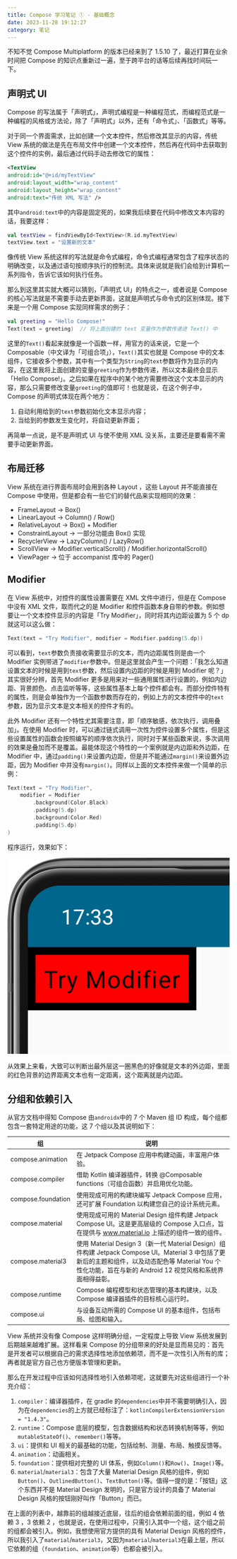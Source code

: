 ```yaml
---
title: Compose 学习笔记 ① - 基础概念
date: 2023-11-28 19:12:27
category: 笔记
---
```

不知不觉 Compose Multiplatform 的版本已经来到了 1.5.10 了，最近打算在业余时间把 Compose 的知识点重新过一遍，至于跨平台的话等后续再找时间玩一下。

<!-- more -->

## 声明式 UI

Compose 的写法属于「声明式」，声明式编程是一种编程范式，而编程范式是一种编程的风格或方法论，除了「声明式」以外，还有「命令式」、「函数式」等等。

对于同一个界面需求，比如创建一个文本控件，然后修改其显示的内容，传统 View 系统的做法是先在布局文件中创建一个文本控件，然后再在代码中去获取到这个控件的实例，最后通过代码手动去修改它的属性：

```xml
<TextView
android:id="@+id/myTextView"
android:layout_width="wrap_content"
android:layout_height="wrap_content"
android:text="传统 XML 写法" />
```

其中`android:text`中的内容是固定死的，如果我后续要在代码中修改文本内容的话，我要这样：

```kotlin
val textView = findViewById<TextView>(R.id.myTextView)
textView.text = "设置新的文本"
```

像传统 View 系统这样的写法就是命令式编程，命令式编程通常包含了程序状态的明确改变，以及通过语句按顺序执行的控制流。具体来说就是我们会给到计算机一系列指令，告诉它该如何执行任务。

那么到这里其实就大概可以猜到，「声明式 UI」的特点之一，或者说是 Compose 的核心写法就是不需要手动去更新界面，这就是声明式与命令式的区别体现。接下来是一个用 Compose 实现同样需求的例子：

```kotlin
val greeting = "Hello Compose!"
Text(text = greeting)  // 将上面创建的 text 变量作为参数传递进 Text() 中
```

这里的`Text()`看起来就像是一个函数一样，用官方的话来说，它是一个 Composable（中文译为「可组合项」），`Text()`其实也就是 Compose 中的文本组件，它接收多个参数，其中有一个类型为`String`的`text`参数将作为显示的内容，在这里我将上面创建的变量`greeting`作为参数传递，所以文本最终会显示「Hello Compose!」。之后如果在程序中的某个地方需要修改这个文本显示的内容，那么只需要修改变量`greeting`的值即可！也就是说，在这个例子中，Compose 的声明式体现在两个地方：

1. 自动利用给到的`text`参数初始化文本显示内容；
2. 当给到的参数发生变化时，将自动更新界面；

再简单一点说，是不是声明式 UI 与使不使用 XML 没关系，主要还是要看需不需要手动更新界面。

## 布局迁移

View 系统在进行界面布局时会用到各种 Layout ，这些 Layout 并不能直接在 Compose 中使用，但是都会有一些它们的替代品来实现相同的效果：

- FrameLayout → Box()
- LinearLayout → Column() / Row()
- RelativeLayout → Box() + Modifier
- ConstraintLayout → 一部分功能由 Box() 实现
- RecyclerView → LazyColumn() / LazyRow()
- ScrollView → Modifier.verticalScroll() / Modifier.horizontalScroll()
- ViewPager → 位于 accompanist 库中的 Pager()

## Modifier

在 View 系统中，对控件的属性设置需要在 XML 文件中进行，但是在 Compose 中没有 XML 文件，取而代之的是 Modifier 和控件函数本身自带的参数。例如想要让一个文本控件显示的内容是「Try Modifier」，同时将其内边距设置为 5 个 dp 就这可以这么做：

```kotlin
Text(text = "Try Modifier", modifier = Modifier.padding(5.dp))
```

可以看到，`text`参数负责接收需要显示的文本，而内边距属性则是由一个 Modifier 实例带进了`modifier`参数中。但是这里就会产生一个问题：「我怎么知道设置文本的时候是用到`text`参数，然后设置内边距的时候是用到 Modifier 呢？」其实很好分辨，首先 Modifier 更多是用来对一些通用属性进行设置的，例如内边距、背景颜色、点击监听等等，这些属性基本上每个控件都会有。而部分控件特有的属性，则是会单独作为一个函数参数而存在的，例如上方的文本控件中的`text`参数，因为显示文本是文本相关的控件才有的。

此外 Modifier 还有一个特性尤其需要注意，即「顺序敏感，依次执行，调用叠加」。在使用 Modifier 时，可以通过链式调用一次性为控件设置多个属性，但是这些设置属性的函数会按照编写的顺序依次执行，同时对于某些函数来说，多次调用的效果是叠加而不是覆盖。最能体现这个特性的一个案例就是内边距和外边距，在 Modifier 中，通过`padding()`来设置内边距，但是并不能通过`margin()`来设置外边距，因为 Modifier 中并没有`margin()`。同样以上面的文本控件来做一个简单的示例：

```kotlin
Text(text = "Try Modifier",
    modifier = Modifier
        .background(Color.Black)
        .padding(5.dp)
        .background(Color.Red)
        .padding(5.dp)
)
```

程序运行，效果如下：

![Modifier 设置内、外边距效果](/images/note/Modifier-内、外边距测试.png)

从效果上来看，大致可以判断出最外层这一圈黑色的好像就是文本的外边距，里面的红色背景的边界距离文本也有一定距离，这个距离就是内边距。

## 分组和依赖引入

从官方文档中得知 Compose 由`androidx`中的 7 个 Maven 组 ID 构成，每个组都包含一套特定用途的功能，这 7 个组以及其说明如下：

| 组                   | 说明                                                                                   |
|---------------------|----------------------------------------------------------------------------------------|
| compose.animation   | 在 Jetpack Compose 应用中构建动画，丰富用户体验。                                           |
| compose.compiler    | 借助 Kotlin 编译器插件，转换 @Composable functions（可组合函数）并启用优化功能。               |
| compose.foundation  | 使用现成可用的构建块编写 Jetpack Compose 应用，还可扩展 Foundation 以构建您自己的设计系统元素。   |
| compose.material    | 使用现成可用的 Material Design 组件构建 Jetpack Compose UI。这是更高层级的 Compose 入口点，旨在提供与 www.material.io 上描述的组件一致的组件。|
| compose.material3   | 使用 Material Design 3（新一代 Material Design）组件构建 Jetpack Compose UI。Material 3 中包括了更新后的主题和组件，以及动态配色等 Material You 个性化功能，旨在与新的 Android 12 视觉风格和系统界面相得益彰。|
| compose.runtime     | Compose 编程模型和状态管理的基本构建块，以及 Compose 编译器插件的目标核心运行时。                 |
| compose.ui          | 与设备互动所需的 Compose UI 的基本组件，包括布局、绘图和输入。                                  |

View 系统并没有像 Compose 这样明确分组，一定程度上导致 View 系统发展到后期越来越难扩展。这样看来 Compose 的分组带来的好处是显而易见的：首先是开发者可以根据自己的需求选择性地添加依赖项，而不是一次性引入所有的库；再者就是官方自己也方便版本管理和更新。

那么在开发过程中应该如何选择性地引入依赖项呢，这就要先对这些组进行一个补充介绍：

1. `compiler`：编译器插件，在 gradle 的`dependencies`中并不需要明确引入，因为在`dependencies`的上方就已经标注了：`kotlinCompilerExtensionVersion = "1.4.3"`。
2. `runtime`：Compose 底层的模型，包含数据结构和状态转换机制等等，例如`mutableStateOf()`、`remember()`等等。
3. `ui`：提供和 UI 相关的最基础的功能，包括绘制、测量、布局、触摸反馈等。
4. `animation`：动画相关。
5. `foundation`：提供相对完整的 UI 体系，例如`Column()`和`Row()`、`Image()`等。
6. `material`/`material3`：包含了大量 Material Design 风格的组件，例如`Button()`、`OutlinedButton()`、`TextButton()`等。值得一提的是：「按钮」这个东西并不是 Material Design 发明的，只是官方设计的具备了 Material Design 风格的按钮刚好叫作「Button」而已。

在上面的列表中，越靠前的组越接近底层，往后的组会依赖前面的组，例如 4 依赖 3 ，3 依赖 2 ，也就是说，在使用过程中，只需引入其中一个组，这个组之前的组都会被引入。例如，我想使用官方提供的具有 Material Design 风格的控件，所以我引入了`material`/`material3`，又因为`material`/`material3`在最上层，所以它依赖的组（`foundation`、`animation`等）也都会被引入。
